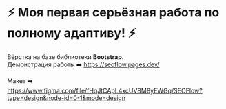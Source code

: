# :zap: Моя первая серьёзная работа по полному адаптиву! :zap:

Вёрстка на базе библиотеки **Bootstrap**.  
Демонстрация работы ➡️ https://seoflow.pages.dev/  

Макет ➡️ https://www.figma.com/file/fHqJtCApL4xcUV8M8yEWGq/SEOFlow?type=design&node-id=0-1&mode=design
